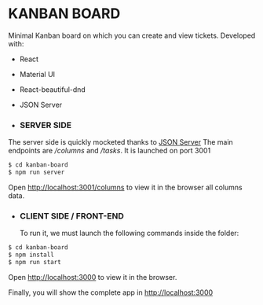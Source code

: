 # KANBAN BOARD

Minimal Kanban board on which you can create and view tickets.
Developed with:

- React
- Material UI
- React-beautiful-dnd
- JSON Server

- ### SERVER SIDE

The server side is quickly mocketed thanks to [JSON Server](https://github.com/typicode/json-server)
The main endpoints are _*/columns*_ and _*/tasks*_.
It is launched on port 3001

```sh
$ cd kanban-board
$ npm run server
```

Open [http://localhost:3001/columns](http://localhost:3001/columns) to view it in the browser all columns data.

- ### CLIENT SIDE / FRONT-END
  To run it, we must launch the following commands inside the folder:

```sh
$ cd kanban-board
$ npm install
$ npm run start
```

Open [http://localhost:3000](http://localhost:3000) to view it in the browser.

Finally, you will show the complete app in [http://localhost:3000](http://localhost:3000)
